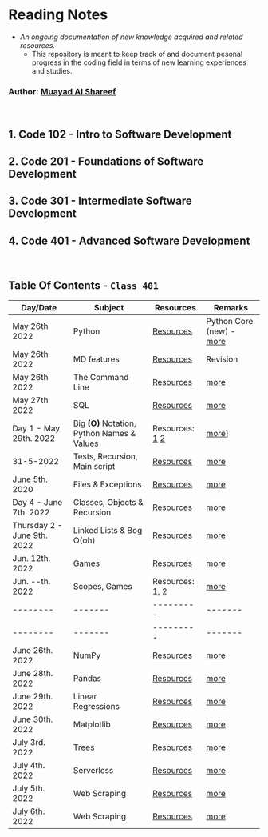 # Reading Notes
 - *An ongoing documentation of new knowledge acquired and related resources.*
   - This repository is meant to keep track of and document pesonal progress in the coding field in terms of new learning experiences and studies.

### Author: [Muayad Al Shareef](https://github.com/muayedjj)

<br/>

## 1. Code 102 - Intro to Software Development
## 2. Code 201 - Foundations of Software Development
## 3. Code 301 - Intermediate Software Development
## 4. Code 401 - Advanced Software Development

<br/>

## Table Of Contents - **`Class 401`**

| Day/Date | Subject | Resources | Remarks |
| -------- | ------- | --------- | ------- |
| May 26th 2022 | Python | [Resources](https://www.sololearn.com) | Python Core (new) - [more](./Pages/assets/cert-25901784-1073.png) |
| May 26th 2022 | MD features | [Resources](https://www.markdownguide.org/extended-syntax/) | Revision |
| May 26th 2022 | The Command Line | [Resources](https://ryanstutorials.net/linuxtutorial/) | [more](./Pages/CLI.md) |
| May 27th 2022 | SQL | [Resources](https://sqlbolt.com/) | [more](./Pages/SQL.md) |
| Day 1 - May 29th. 2022| Big **(O)** Notation, Python Names & Values | Resources:   [1](https://rob-bell.net/2009/06/a-beginners-guide-to-big-o-notation/)   [2](https://www.youtube.com/watch?v=_AEJHKGk9ns) | [more](./Pages/Day1.md)] |
| 31-5-2022 | Tests, Recursion, Main script | [Resources](https://canvas.instructure.com/courses/4839248/discussion_topics/14886137) | [more](./Pages/Day%202/reading.md) |
| June 5th. 2020 | Files & Exceptions | [Resources](https://canvas.instructure.com/courses/4839248/discussion_topics/14886136) | [more](./Pages/Day%203/D_3_Files_and_Exceptions) |
| Day 4 - June 7th. 2022 | Classes, Objects & Recursion | [Resources](https://canvas.instructure.com/courses/4839248/discussion_topics/14886144) | [more](./Pages/day_4/calsses_and_objects.md) |
| Thursday 2 - June 9th. 2022 | Linked Lists & Bog O(oh) | [Resources](https://canvas.instructure.com/courses/4839248/discussion_topics/14886172) | [more](./Pages/day_5/linked_lists.md) |
| Jun. 12th. 2022 | Games | [Resources](https://canvas.instructure.com/courses/4839248/discussion_topics/14886138) | [more](./Pages/day_6/ten_thousand_game_1.md) |
| Jun. --th. 2022 | Scopes, Games | Resources: [1](https://realpython.com/python-scope-legb-rule/#functions-the-local-scope), [2](https://canvas.instructure.com/courses/4839248/discussion_topics/14886142) | [more](./Pages/day_7/README.md) |
| -------- | ------- | --------- | ------- |
| -------- | ------- | --------- | ------- |
| June 26th. 2022 | NumPy | [Resources](https://canvas.instructure.com/courses/4839248/discussion_topics/14886143) | [more](./Pages/class_11/num_py.md) |
| June 28th. 2022 | Pandas | [Resources](https://canvas.instructure.com/courses/4839248/discussion_topics/14886151) | [more](./Pages/day_12/pandas_py_lib.md) |
| June 29th. 2022 | Linear Regressions | [Resources](https://canvas.instructure.com/courses/4839248/discussion_topics/14886145) | [more](./Pages/day_13/linear_regressions.md)
| June 30th. 2022 | Matplotlib | [Resources](https://canvas.instructure.com/courses/4839248/discussion_topics/14886152) | [more](./Pages/day_14/matplotlib.md)
| July 3rd. 2022 | Trees | [Resources](https://canvas.instructure.com/courses/4839248/assignments/30188526) | [more](./Pages/day_15/Trees.md)
| July 4th. 2022 | Serverless | [Resources](https://canvas.instructure.com/courses/4839248/discussion_topics/14886153) | [more](Pages/day_16/Serverless.md)
| July 5th. 2022 | Web Scraping | [Resources](https://canvas.instructure.com/courses/4839248/discussion_topics/14886154) | [more](Pages/day_17/web_scraping.md)
| July 6th. 2022 | Web Scraping | [Resources](https://canvas.instructure.com/courses/4839248/discussion_topics/14886155) | [more](Pages/day_18/Encryption.md)
